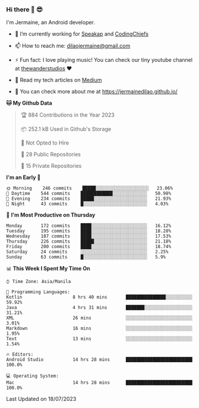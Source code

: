 ### Hi there 👋 😎
I'm Jermaine, an Android developer.

- 🔭 I’m currently working for [Speakap](https://www.speakap.com/) and [CodingChiefs](https://codingchiefs.com/en/)

- 📫 How to reach me: dilaojermaine@gmail.com

- ⚡ Fun fact: I love playing music! You can check our tiny youtube channel at [thewanderstudios](https://www.youtube.com/thewanderstudios) ♥️

- 📖 Read my tech articles on [Medium](https://jermainedilao.medium.com/)

- 👀 You can check more about me at https://jermainedilao.github.io/

<!--
**jermainedilao/jermainedilao** is a ✨ _special_ ✨ repository because its `README.md` (this file) appears on your GitHub profile.

Here are some ideas to get you started:

- 🔭 I’m currently working on ...
- 🌱 I’m currently learning ...
- 👯 I’m looking to collaborate on ...
- 🤔 I’m looking for help with ...
- 💬 Ask me about ...
- 📫 How to reach me: ...
- 😄 Pronouns: ...
- ⚡ Fun fact: ...
-->

<!--START_SECTION:waka-->
**🐱 My Github Data** 

> 🏆 884 Contributions in the Year 2023
 > 
> 📦 252.1 kB Used in Github's Storage 
 > 
> 🚫 Not Opted to Hire
 > 
> 📜 28 Public Repositories 
 > 
> 🔑 15 Private Repositories  
 > 
**I'm an Early 🐤** 

```text
🌞 Morning    246 commits    █████░░░░░░░░░░░░░░░░░░░░   23.06% 
🌆 Daytime    544 commits    ████████████░░░░░░░░░░░░░   50.98% 
🌃 Evening    234 commits    █████░░░░░░░░░░░░░░░░░░░░   21.93% 
🌙 Night      43 commits     █░░░░░░░░░░░░░░░░░░░░░░░░   4.03%

```
📅 **I'm Most Productive on Thursday** 

```text
Monday       172 commits    ████░░░░░░░░░░░░░░░░░░░░░   16.12% 
Tuesday      195 commits    ████░░░░░░░░░░░░░░░░░░░░░   18.28% 
Wednesday    187 commits    ████░░░░░░░░░░░░░░░░░░░░░   17.53% 
Thursday     226 commits    █████░░░░░░░░░░░░░░░░░░░░   21.18% 
Friday       200 commits    ████░░░░░░░░░░░░░░░░░░░░░   18.74% 
Saturday     24 commits     ░░░░░░░░░░░░░░░░░░░░░░░░░   2.25% 
Sunday       63 commits     █░░░░░░░░░░░░░░░░░░░░░░░░   5.9%

```


📊 **This Week I Spent My Time On** 

```text
⌚︎ Time Zone: Asia/Manila

💬 Programming Languages: 
Kotlin                   8 hrs 40 mins       ███████████████░░░░░░░░░░   59.92% 
Java                     4 hrs 31 mins       ███████░░░░░░░░░░░░░░░░░░   31.21% 
XML                      26 mins             ░░░░░░░░░░░░░░░░░░░░░░░░░   3.01% 
Markdown                 16 mins             ░░░░░░░░░░░░░░░░░░░░░░░░░   1.95% 
Text                     13 mins             ░░░░░░░░░░░░░░░░░░░░░░░░░   1.54%

🔥 Editors: 
Android Studio           14 hrs 28 mins      █████████████████████████   100.0%

💻 Operating System: 
Mac                      14 hrs 28 mins      █████████████████████████   100.0%

```


 Last Updated on 18/07/2023
<!--END_SECTION:waka-->
